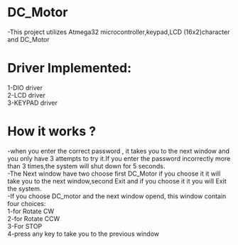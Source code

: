 # DC_Motor
-This project utilizes Atmega32 microcontroller,keypad,LCD (16x2)character and DC_Motor    
# Driver Implemented:  
1-DIO driver    
2-LCD driver    
3-KEYPAD driver  
# How it works ?
-when you enter the correct password , it takes you to the next window and you only have 3 attempts to try it.If you enter the password incorrectly more than 3 times,the system will shut down for 5 seconds.  
-The Next window have two choose first DC_Motor if you choose it it will take you to the next window,second Exit and if you choose it it you will Exit the system.  
-If you choose DC_motor and the next window opend, this window contain four choices:  
1-for Rotate CW  
2-for Rotate CCW  
3-For STOP  
4-press any key to take you to the previous window  
